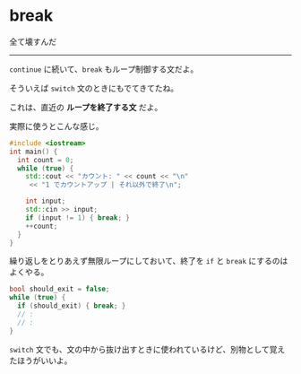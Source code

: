 # break

全て壊すんだ

---

`continue` に続いて、`break` もループ制御する文だよ。

そういえば `switch` 文のときにもでてきてたね。

これは、直近の **ループを終了する文** だよ。

実際に使うとこんな感じ。

```cpp
#include <iostream>
int main() {
  int count = 0;
  while (true) {
    std::cout << "カウント: " << count << "\n"
     << "1 でカウントアップ | それ以外で終了\n";

    int input;
    std::cin >> input;
    if (input != 1) { break; }
    ++count;
  }
}
```

繰り返しをとりあえず無限ループにしておいて、終了を `if` と `break` にするのはよくやる。

```cpp
bool should_exit = false;
while (true) {
  if (should_exit) { break; }
  // :
  // :
}
```

`switch` 文でも、文の中から抜け出すときに使われているけど、別物として覚えたほうがいいよ。
